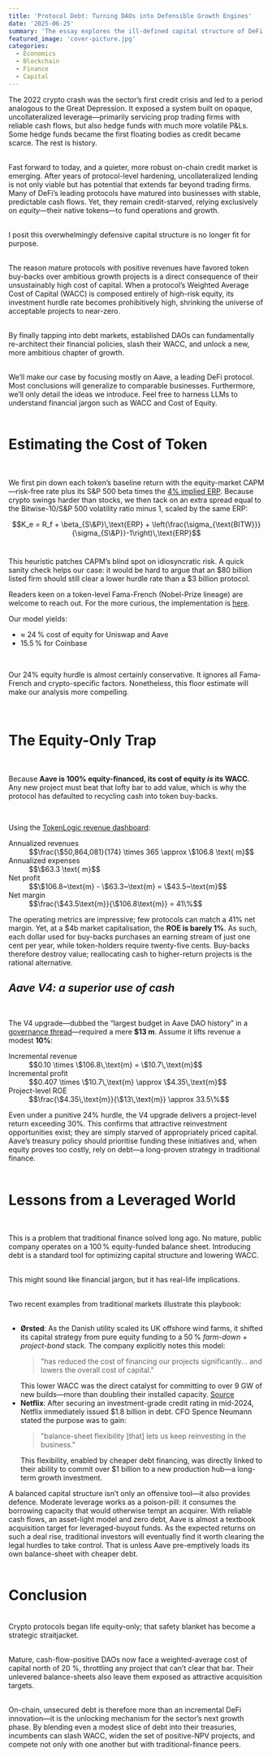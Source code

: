 ```yaml
---
title: 'Protocol Debt: Turning DAOs into Defensible Growth Engines'
date: '2025-06-25'
summary: 'The essay explores the ill-defined capital structure of DeFi protocols and argues for a new, more ambitious and defensible chapter of growth'
featured_image: 'cover-picture.jpg'
categories:
  - Economics
  - Blockchain
  - Finance
  - Capital
---
```


The 2022 crypto crash was the sector’s first credit crisis and led to a period analogous to the Great Depression. It exposed a system built on opaque, uncollateralized leverage—primarily servicing prop trading firms with reliable cash flows, but also hedge funds with much more volatile P&Ls. Some hedge funds became the first floating bodies as credit became scarce. The rest is history.
<br>
<br>

Fast forward to today, and a quieter, more robust on-chain credit market is emerging. After years of protocol-level hardening, uncollateralized lending is not only viable but has potential that extends far beyond trading firms. Many of DeFi’s leading protocols have matured into businesses with stable, predictable cash flows. Yet, they remain credit-starved, relying exclusively on *equity*—their native tokens—to fund operations and growth.
<br>
<br>

I posit this overwhelmingly defensive capital structure is no longer fit for purpose.
<br>
<br>

The reason mature protocols with positive revenues have favored token buy-backs over ambitious growth projects is a direct consequence of their unsustainably high cost of capital. When a protocol’s Weighted Average Cost of Capital (WACC) is composed entirely of high-risk equity, its investment hurdle rate becomes prohibitively high, shrinking the universe of acceptable projects to near-zero.
<br>
<br>

By finally tapping into debt markets, established DAOs can fundamentally re-architect their financial policies, slash their WACC, and unlock a new, more ambitious chapter of growth.
<br>
<br>

We’ll make our case by focusing mostly on Aave, a leading DeFi protocol. Most conclusions will generalize to comparable businesses. Furthermore, we’ll only detail the ideas we introduce. Feel free to harness LLMs to understand financial jargon such as WACC and Cost of Equity.
<br>
<br>


# **Estimating the Cost of Token**
<br>

We first pin down each token’s baseline return with the equity-market CAPM—risk-free rate plus its S\&P 500 beta times the [4% implied ERP](https://pages.stern.nyu.edu/~adamodar/New_Home_Page/datafile/histimpl.html).
Because crypto swings harder than stocks, we then tack on an extra spread equal to the Bitwise-10/S\&P 500 volatility ratio minus 1, scaled by the same ERP:

$$K_e = R_f + \beta_{S\&P}\,\text{ERP} + \left(\frac{\sigma_{\text{BITW}}}{\sigma_{S\&P}}-1\right)\,\text{ERP}$$
<br>

This heuristic patches CAPM’s blind spot on idiosyncratic risk. A quick sanity check helps our case: it would be hard to argue that an $80 billion listed firm should still clear a lower hurdle rate than a $3 billion protocol.

<div class="aside">
Readers keen on a token-level Fama-French (Nobel-Prize lineage) are welcome to reach out. For the more curious, the implementation is <a href="https://github.com/sfyll/crypto-capm" target="_blank" rel="noopener noreferrer">here</a>.
</div>

Our model yields:
* ≈ 24 % cost of equity for Uniswap and Aave
* 15.5 % for Coinbase

<br>

Our 24% equity hurdle is almost certainly conservative. It ignores all Fama-French and crypto-specific factors. Nonetheless, this floor estimate will make our analysis more compelling.

<br>

# **The Equity-Only Trap**

<br>

Because **Aave is 100% equity-financed, its cost of equity *is* its WACC**. Any new project must beat that lofty bar to add value, which is why the protocol has defaulted to recycling cash into token buy-backs.

<br>

Using the [TokenLogic revenue dashboard](https://aave.tokenlogic.xyz/revenue):

<dl class="key-value-list">
  <dt>Annualized revenues</dt>
  <dd>$$\frac{\$50,864,081}{174} \times 365 \approx \$106.8 \text{ m}$$</dd>

  <dt>Annualized expenses</dt>
  <dd>$$\$63.3 \text{ m}$$</dd>

  <dt>Net profit</dt>
  <dd>$$\$106.8~\text{m} - \$63.3~\text{m} = \$43.5~\text{m}$$</dd>
  
  <dt>Net margin</dt>
  <dd>$$\frac{\$43.5\text{m}}{\$106.8\text{m}} = 41\%$$</dd>
</dl>

The operating metrics are impressive; few protocols can match a 41% net margin. Yet, at a \$4b market capitalisation, the **ROE is barely 1%**. As such, each dollar used for buy-backs purchases an earning stream of just one cent per year, while token-holders require twenty-five cents. Buy-backs therefore destroy value; reallocating cash to higher-return projects is the rational alternative.

## <em>Aave V4: a superior use of cash</em>

<br>

The V4 upgrade—dubbed the “largest budget in Aave DAO history” in a [governance thread](https://governance.aave.com/t/arfc-aavenomics-implementation-part-one/21248)—required a mere **\$13 m**. Assume it lifts revenue a modest **10%**:

<dl class="key-value-list">
  <dt>Incremental revenue</dt>
  <dd>$$0.10 \times \$106.8\,\text{m} = \$10.7\,\text{m}$$</dd>
  
  <dt>Incremental profit</dt>
  <dd>$$0.407 \times \$10.7\,\text{m} \approx \$4.35\,\text{m}$$</dd>
  
  <dt>Project-level ROE</dt>
  <dd>$$\frac{\$4.35\,\text{m}}{\$13\,\text{m}} \approx 33.5\%$$</dd>
</dl>

Even under a punitive 24% hurdle, the V4 upgrade delivers a project-level return exceeding 30%. This confirms that attractive reinvestment opportunities exist; they are simply starved of appropriately priced capital. Aave’s treasury policy should prioritise funding these initiatives and, when equity proves too costly, rely on debt—a long-proven strategy in traditional finance.
<br>
<br>


# **Lessons from a Leveraged World**
<br>

This is a problem that traditional finance solved long ago. No mature, public company operates on a 100 % equity-funded balance sheet. Introducing debt is a standard tool for optimizing capital structure and lowering WACC.
<br>
<br>

This might sound like financial jargon, but it has real-life implications.
<br>
<br>

Two recent examples from traditional markets illustrate this playbook:
<br>
<br>

<ul class="list--spacious">
  <li>
    <strong>Ørsted</strong>: As the Danish utility scaled its UK offshore wind farms, it shifted its capital strategy from pure equity funding to a 50 % <em>farm-down + project-bond</em> stack. The company explicitly notes this model:
    <blockquote>"has reduced the cost of financing our projects significantly... and lowers the overall cost of capital."</blockquote>
    This lower WACC was the direct catalyst for committing to over 9 GW of new builds—more than doubling their installed capacity. <a href="https://orsted.co.uk/clean-growth/financing-the-biggest-offshore-wind-farms-in-the-world" target="_blank" rel="noopener noreferrer">Source</a>
  </li>
  <li>
    <strong>Netflix</strong>: After securing an investment-grade credit rating in mid-2024, Netflix immediately issued $1.8 billion in debt. CFO Spence Neumann stated the purpose was to gain:
    <blockquote>"balance-sheet flexibility [that] lets us keep reinvesting in the business."</blockquote>
    This flexibility, enabled by cheaper debt financing, was directly linked to their ability to commit over $1 billion to a new production hub—a long-term growth investment.
  </li>
</ul>

A balanced capital structure isn’t only an offensive tool—it also provides defence. Moderate leverage works as a poison-pill: it consumes the borrowing capacity that would otherwise tempt an acquirer. With reliable cash flows, an asset-light model and zero debt, Aave is almost a textbook acquisition target for leveraged-buyout funds. As the expected returns on such a deal rise, traditional investors will eventually find it worth clearing the legal hurdles to take control. That is unless Aave pre-emptively loads its own balance-sheet with cheaper debt.
<br>
<br>

# **Conclusion**
<br>
Crypto protocols began life equity-only; that safety blanket has become a strategic straitjacket.
<br>
<br>

Mature, cash-flow-positive DAOs now face a weighted-average cost of capital north of 20 %, throttling any project that can’t clear that bar. Their unlevered balance-sheets also leave them exposed as attractive acquisition targets.
<br>
<br>

On-chain, unsecured debt is therefore more than an incremental DeFi innovation—it is the unlocking mechanism for the sector’s next growth phase. By blending even a modest slice of debt into their treasuries, incumbents can slash WACC, widen the set of positive-NPV projects, and compete not only with one another but with traditional-finance peers.
<br>
<br>

